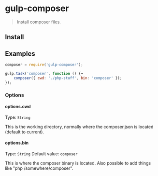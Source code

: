 # gulp-composer
> Install composer files.

## Install

## Examples

```js
composer = require('gulp-composer');

gulp.task('composer', function () {¬
	composer({ cwd: './php-stuff', bin: 'composer' });
});
```

### Options
#### options.cwd
Type: `String`

This is the working directory, normally where the composer.json is located (default to current).

#### options.bin
Type: `String`
Default value: `composer`

This is where the composer binary is located. Also possible to add things like "php /somewhere/composer".
